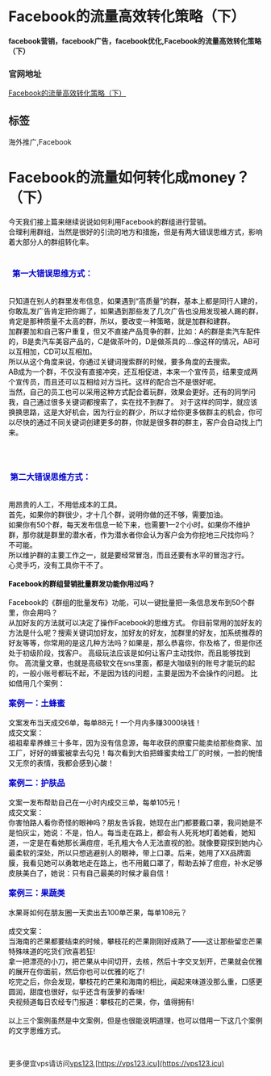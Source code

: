 # Facebook的流量高效转化策略（下）

#### facebook营销，facebook广告，facebook优化,Facebook的流量高效转化策略（下）

### 官网地址

[Facebook的流量高效转化策略（下）](/)

## 标签

海外推广,Facebook



<h1>Facebook的流量如何转化成money？（下）</h1><div class="d-m"><div class="dm-cet"><div class="b-d-content lh1" itemprop="articleBody"><div class="" color:="" font-family:="" helvetica="" hiragino="" id="" line-height:="" microsoft="" min-height:="" overflow:="" padding:="" position:="" sans=""><div><span style="color:#000000;font-size:14px;">今天我们接上篇来继续说说如何利用Facebook的群组进行营销。</span></div><div><span style="color:#000000;font-size:14px;">合理利用群组，当然是很好的引流的地方和措施，但是有两大错误思维方式，影响着大部分人的群组转化率。</span></div><div>&nbsp;</div><h3><span style="color:#0000cd;font-size:16px;"><strong>&nbsp; 第一大错误思维方式：</strong></span></h3><div>&nbsp;</div><div><span style="color:#000000;font-size:14px;">只知道在别人的群里发布信息，如果遇到“高质量”的群，基本上都是同行人建的，你敢乱发广告肯定把你踢了，如果遇到那些发了几次广告也没用发现被人踢的群，肯定是那种质量不太高的群，所以，要改变一种策略，就是加群和建群。&nbsp;</span></div><div><span style="color:#000000;font-size:14px;">加群要加和自己客户重复，但又不直接产品竞争的群，比如：A的群是卖汽车配件的，B是卖汽车美容产品的，C是做茶叶的，D是做茶具的….像这样的情况，AB可以互相加，CD可以互相加。</span></div><div><span style="color:#000000;font-size:14px;">所以从这个角度来说，你通过关键词搜索群的时候，要多角度的去搜索。</span></div><div><span style="color:#000000;font-size:14px;">AB成为一个群，不仅没有直接冲突，还互相促进，本来一个宣传员，结果变成两个宣传员，而且还可以互相给对方当托。这样的配合岂不是很好呢。</span></div><div><span style="color:#000000;font-size:14px;">当然，自己的员工也可以采用这种方式配合着玩群，效果会更好。还有的同学问我，自己通过很多关键词都搜索了，实在找不到群了。 对于这样的同学，就应该换换思路，这是大好机会，因为行业的群少，所以才给你更多做群主的机会，你可以尽快的通过不同关键词创建更多的群，你就是很多群的群主，客户会自动找上门来。&nbsp;</span></div><h3>&nbsp;</h3><h3><span style="color:#000000;font-size:14px;">&nbsp;</span><span style="color:#0000cd;font-size:16px;"><strong>第二大错误思维方式：</strong></span></h3><div>&nbsp;</div><div><span style="color:#000000;font-size:14px;">用昂贵的人工，不用低成本的工具。</span></div><div><span style="color:#000000;font-size:14px;">首先，如果你的群很少，才十几个群，说明你做的还不够，需要加油。</span></div><div><span style="color:#000000;font-size:14px;">如果你有50个群，每天发布信息一轮下来，也需要1—2个小时。如果你不维护群，那你就是群里的潜水者，作为潜水者你会认为客户会为你挖地三尺找你吗？ 不可能。</span></div><div><span style="color:#000000;font-size:14px;">所以维护群的主要工作之一，就是要经常冒泡，而且还要有水平的冒泡才行。</span></div><div><span style="color:#000000;font-size:14px;">心灵手巧，没有工具你干不了。</span></div><div>&nbsp;</div><div><span style="color:#000000;font-size:14px;"><strong>Facebook的群组营销批量群发功能你用过吗？</strong></span></div><div>&nbsp;</div><div><span style="color:#000000;font-size:14px;">Facebook的《群组的批量发布》功能，可以一键批量把一条信息发布到50个群里，你会用吗？</span></div><div><span style="color:#000000;font-size:14px;">从加好友的方法就可以决定了操作Facebook的思维方式。 你目前常用的加好友的方法是什么呢？搜索关键词加好友，加好友的好友，加群里的好友，加系统推荐的好友等等，你常用的是这几种方法吗？如果是，那么恭喜你，你及格了，但是你还处于初级阶段，找客户。 高级玩法应该是如何让客户主动找你，而且能够找到你。 高流量文章，也就是高级软文在sns里面，都是大咖级别的账号才能玩的起的，一般小账号都玩不起，不是因为钱的问题，主要是因为不会操作的问题。 比如借用几个案例：&nbsp;</span></div><div>&nbsp;</div><div><span style="color:#0000cd;font-size:16px;"><strong>案例一：土蜂蜜</strong></span></div><div>&nbsp;</div><div><span style="color:#000000;font-size:14px;">文案发布当天成交6单，每单88元！一个月内多赚3000块钱！</span></div><div><span style="color:#000000;font-size:14px;">成交文案：</span></div><div><span style="color:#000000;font-size:14px;">祖祖辈辈养蜂三十多年，因为没有信息源，每年收获的原蜜只能卖给那些商家、加工厂，好好的蜂蜜被拿去勾兑！每次看到大伯把蜂蜜卖给工厂的时候，一脸的惋惜又无奈的表情，我都会感到心酸！&nbsp;</span></div><div>&nbsp;</div><div><span style="color:#0000cd;font-size:16px;"><strong>案例二：护肤品</strong></span></div><div>&nbsp;</div><div><span style="color:#000000;font-size:14px;">文案一发布帮助自己在一小时内成交三单，每单105元！</span></div><div><span style="color:#000000;font-size:14px;">成交文案：</span></div><div><span style="color:#000000;font-size:14px;">你害怕路人看你奇怪的眼神吗？朋友告诉我，她现在出门都要戴口罩，我问她是不是怕灰尘，她说：不是，怕人。每当走在路上，都会有人死死地盯着她看，她知道，一定是在看她那长满痘痘，毛孔粗大令人无法直视的脸。就像要窥探到她内心最柔软的深处，所以只想逃避别人的眼神，带上口罩。后来，她用了XX品牌面膜，我看见她可以勇敢地走在路上，也不用戴口罩了，帮助去掉了痘痘，补水足够皮肤美白了，她说：只有自己最美的时候才最自信！&nbsp;</span></div><div>&nbsp;</div><div><span style="color:#0000cd;font-size:16px;"><strong>案例三：果蔬类</strong></span></div><div>&nbsp;</div><div><span style="color:#000000;font-size:14px;">水果哥如何在朋友圈一天卖出去100单芒果，每单108元？</span></div><div>&nbsp;</div><div><span style="color:#000000;font-size:14px;">成交文案：</span></div><div><span style="color:#000000;font-size:14px;">当海南的芒果都要结束的时候，攀枝花的芒果刚刚好成熟了——这让那些留恋芒果特殊味道的吃货们欣喜若狂!</span></div><div><span style="color:#000000;font-size:14px;">拿一把漂亮的小刀，把芒果从中间切开，去核，然后十字交叉划开，芒果就会优雅的展开在你面前，然后你也可以优雅的吃了!</span></div><div><span style="color:#000000;font-size:14px;">吃完之后，你会发现，攀枝花的芒果和海南的相比，闻起来味道没那么重，口感更圆润，甜度也很好，似乎还含有菠萝的香味!</span></div><div><span style="color:#000000;font-size:14px;">央视频道每日农经专门报道：攀枝花的芒果，你，值得拥有!</span></div><div>&nbsp;</div><div><span style="color:#000000;font-size:14px;">以上三个案例虽然是中文案例，但是也很能说明道理，也可以借用一下这几个案例的文字思维方式。</span></div></div><p style="text-align:right;">&nbsp;</p></div></div></div>

更多便宜vps请访问[vps123](https://vps123.icu),[https://vps123.icu](https://vps123.icu)
